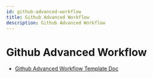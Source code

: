 ```yaml
---
id: github-advanced-workflow
title: Github Advanced Workflow
description: Github Advanced Workflow
---
```


# Github Advanced Workflow

- [Github Advanced Workflow Template Doc](GithubAdvancedDoc.md)

